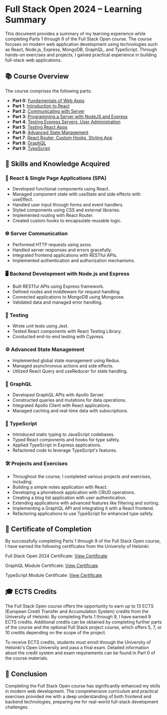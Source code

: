 # Full Stack Open 2024 – Learning Summary

This document provides a summary of my learning experience while completing Parts 1 through 9 of the Full Stack Open course. The course focuses on modern web application development using technologies such as React, Node.js, Express, MongoDB, GraphQL, and TypeScript. Through hands-on exercises and projects, I gained practical experience in building full-stack web applications.

## 📚 Course Overview

The course comprises the following parts:

- **Part 0**: [Fundamentals of Web Apps](https://github.com/niezle-ziolko/full-stack-open/tree/main/part0)
- **Part 1**: [Introduction to React](https://github.com/niezle-ziolko/full-stack-open/tree/main/part1)
- **Part 2**: [Communicating with Server](https://github.com/niezle-ziolko/full-stack-open/tree/main/part2)
- **Part 3**: [Programming a Server with NodeJS and Express](https://github.com/niezle-ziolko/full-stack-open/tree/main/part3)
- **Part 4**: [Testing Express Servers, User Administration](https://github.com/niezle-ziolko/full-stack-open/tree/main/part4)
- **Part 5**: [Testing React Apps](https://github.com/niezle-ziolko/full-stack-open/tree/main/part5)
- **Part 6**: [Advanced State Management](https://github.com/niezle-ziolko/full-stack-open/tree/main/part6)
- **Part 7**: [React Router, Custom Hooks, Styling App](https://github.com/niezle-ziolko/full-stack-open/tree/main/part7)
- **Part 8**: [GraphQL](https://github.com/niezle-ziolko/full-stack-open/tree/main/part8)
- **Part 9**: [TypeScript](https://github.com/niezle-ziolko/full-stack-open/tree/main/part9)

## 🧠 Skills and Knowledge Acquired

### 🧩 React & Single Page Applications (SPA)

- Developed functional components using React.
- Managed component state with useState and side effects with useEffect.
- Handled user input through forms and event handlers.
- Styled components using CSS and external libraries.
- Implemented routing with React Router.
- Created custom hooks to encapsulate reusable logic.

### 🌐 Server Communication

- Performed HTTP requests using axios.
- Handled server responses and errors gracefully.
- Integrated frontend applications with RESTful APIs.
- Implemented authentication and authorization mechanisms.

### 🖥️ Backend Development with Node.js and Express

- Built RESTful APIs using Express framework.
- Defined routes and middleware for request handling.
- Connected applications to MongoDB using Mongoose.
- Validated data and managed error handling.

### 🧪 Testing

- Wrote unit tests using Jest.
- Tested React components with React Testing Library.
- Conducted end-to-end testing with Cypress.

### ⚙️ Advanced State Management

- Implemented global state management using Redux.
- Managed asynchronous actions and side effects.
- Utilized React Query and useReducer for state handling.

### 🔗 GraphQL

- Developed GraphQL APIs with Apollo Server.
- Constructed queries and mutations for data operations.
- Integrated Apollo Client with React applications.
- Managed caching and real-time data with subscriptions.

### 🧾 TypeScript

- Introduced static typing to JavaScript codebases.
- Typed React components and hooks for type safety.
- Applied TypeScript in Express applications.
- Refactored code to leverage TypeScript's features.

### 🛠️ Projects and Exercises

- Throughout the course, I completed various projects and exercises, including:
- Building a simple notes application with React.
- Developing a phonebook application with CRUD operations.
- Creating a blog list application with user authentication.
- Extending applications with advanced features like filtering and sorting.
- Implementing a GraphQL API and integrating it with a React frontend.
- Refactoring applications to use TypeScript for enhanced type safety.

## 📜 Certificate of Completion

By successfully completing Parts 1 through 9 of the Full Stack Open course, I have earned the following certificates from the University of Helsinki:

Full Stack Open 2024 Certificate: [View Certificate](https://studies.cs.helsinki.fi/stats/api/certificate/fullstackopen/en/6e2a5947061f6793d9c72fdb80d4e7d7)

GraphQL Module Certificate: [View Certificate](https://studies.cs.helsinki.fi/stats/api/certificate/fs-graphql/en/e3b6449c9d897e23d13c8e68cb3e7083)

TypeScript Module Certificate: [View Certificate](https://studies.cs.helsinki.fi/stats/api/certificate/fs-typescript/en/1b930c77caf568886e8e2c42d595f31a)

## 🎓 ECTS Credits

The Full Stack Open course offers the opportunity to earn up to 13 ECTS (European Credit Transfer and Accumulation System) credits from the University of Helsinki. By completing Parts 1 through 9, I have earned 9 ECTS credits. Additional credits can be obtained by completing further parts of the course and the optional Full Stack project course, which offers 5, 7, or 10 credits depending on the scope of the project.

To receive ECTS credits, students must enroll through the University of Helsinki's Open University and pass a final exam. Detailed information about the credit system and exam requirements can be found in Part 0 of the course materials.

## 📌 Conclusion

Completing the Full Stack Open course has significantly enhanced my skills in modern web development. The comprehensive curriculum and practical exercises provided me with a deep understanding of both frontend and backend technologies, preparing me for real-world full-stack development challenges.
